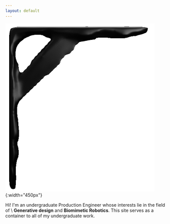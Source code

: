 ```yaml
---
layout: default
---
```

![alt](assets/img/topology.gif){:width="450px"}

Hi! I'm an undergraduate Production Engineer whose interests lie in the field of \\
**Generative design** and **Biomimetic Robotics**. This site serves as a container to all of my undergraduate work.